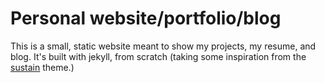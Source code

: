 # Personal website/portfolio/blog

This is a small, static website meant to show my projects, my resume, and blog.
It's built with jekyll, from scratch (taking some inspiration from the
[sustain](https://github.com/jekyller/sustain) theme.)
